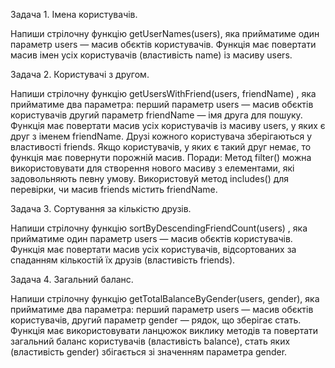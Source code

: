 Задача 1. Імена користувачів.

Напиши стрілочну функцію getUserNames(users), яка прийматиме один параметр users
— масив обєктів користувачів. Функція має повертати масив імен усіх користувачів
(властивість name) із масиву users.

Задача 2. Користувачі з другом.

Напиши стрілочну функцію getUsersWithFriend(users, friendName) , яка прийматиме
два параметра: перший параметр users — масив обєктів користувачів другий
параметр friendName — імя друга для пошуку. Функція має повертати масив усіх
користувачів із масиву users, у яких є друг з іменем friendName. Друзі кожного
користувача зберігаються у властивості friends. Якщо користувачів, у яких є
такий друг немає, то функція має повернути порожній масив. Поради: Метод
filter() можна використовувати для створення нового масиву з елементами, які
задовольняють певну умову. Використовуй метод includes() для перевірки, чи масив
friends містить friendName.

Задача 3. Сортування за кількістю друзів.

Напиши стрілочну функцію sortByDescendingFriendCount(users) , яка прийматиме
один параметр users — масив обєктів користувачів. Функція має повертати масив
усіх користувачів, відсортованих за спаданням кількостій їх друзів (властивість
friends).

Задача 4. Загальний баланс.

Напиши стрілочну функцію getTotalBalanceByGender(users, gender), яка прийматиме
два параметра: перший параметр users — масив обєктів користувачів, другий
параметр gender — рядок, що зберігає стать. Функція має використовувати ланцюжок
виклику методів та повертати загальний баланс користувачів (властивість
balance), стать яких (властивість gender) збігається зі значенням параметра
gender.
